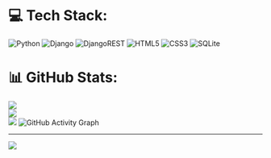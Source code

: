 
# 💻 Tech Stack:
![Python](https://img.shields.io/badge/python-3670A0?style=for-the-badge&logo=python&logoColor=ffdd54) ![Django](https://img.shields.io/badge/django-%23092E20.svg?style=for-the-badge&logo=django&logoColor=white) ![DjangoREST](https://img.shields.io/badge/DJANGO-REST-ff1709?style=for-the-badge&logo=django&logoColor=white&color=ff1709&labelColor=gray) ![HTML5](https://img.shields.io/badge/html5-%23E34F26.svg?style=for-the-badge&logo=html5&logoColor=white) ![CSS3](https://img.shields.io/badge/css3-%231572B6.svg?style=for-the-badge&logo=css3&logoColor=white) ![SQLite](https://img.shields.io/badge/sqlite-%2307405e.svg?style=for-the-badge&logo=sqlite&logoColor=white)
# 📊 GitHub Stats:
![](https://github-readme-stats.vercel.app/api?username=mohammadjayeed&theme=default&hide_border=false&include_all_commits=false&count_private=false)<br/>
![](https://github-readme-streak-stats.herokuapp.com/?user=mohammadjayeed&theme=default&hide_border=false)<br/>
![](https://github-readme-stats.vercel.app/api/top-langs/?username=mohammadjayeed&theme=ayu-mirage&hide_border=true&include_all_commits=false&count_private=false&layout=compact)
![GitHub Activity Graph](https://activity-graph.herokuapp.com/graph?username=mohammadjayeed)  

---
[![](https://visitcount.itsvg.in/api?id=mohammadjayeed&icon=0&color=0)](https://visitcount.itsvg.in)



<!-- (https://github-readme-stats.vercel.app/api/top-langs/?username=mohammadjayeed&theme=default&hide_border=false&include_all_commits=false&count_private=false&layout=compact) -->
